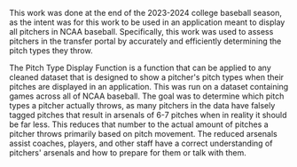 This work was done at the end of the 2023-2024 college baseball season, as the intent was for this work to be used in an application meant to display all pitchers in NCAA baseball. Specifically, this work was used to assess pitchers in the transfer portal by accurately and efficiently determining the pitch types they throw.

The Pitch Type Display Function is a function that can be applied to any cleaned dataset that is designed to show a pitcher's pitch types when their pitches are displayed in an application. This was run on a dataset containing games across all of NCAA baseball. The goal was to determine which pitch types a pitcher actually throws, as many pitchers in the data have falsely tagged pitches that result in arsenals of 6-7 pitches when in reality it should be far less. This reduces that number to the actual amount of pitches a pitcher throws primarily based on pitch movement. The reduced arsenals assist coaches, players, and other staff have a correct understanding of pitchers' arsenals and how to prepare for them or talk with them.
